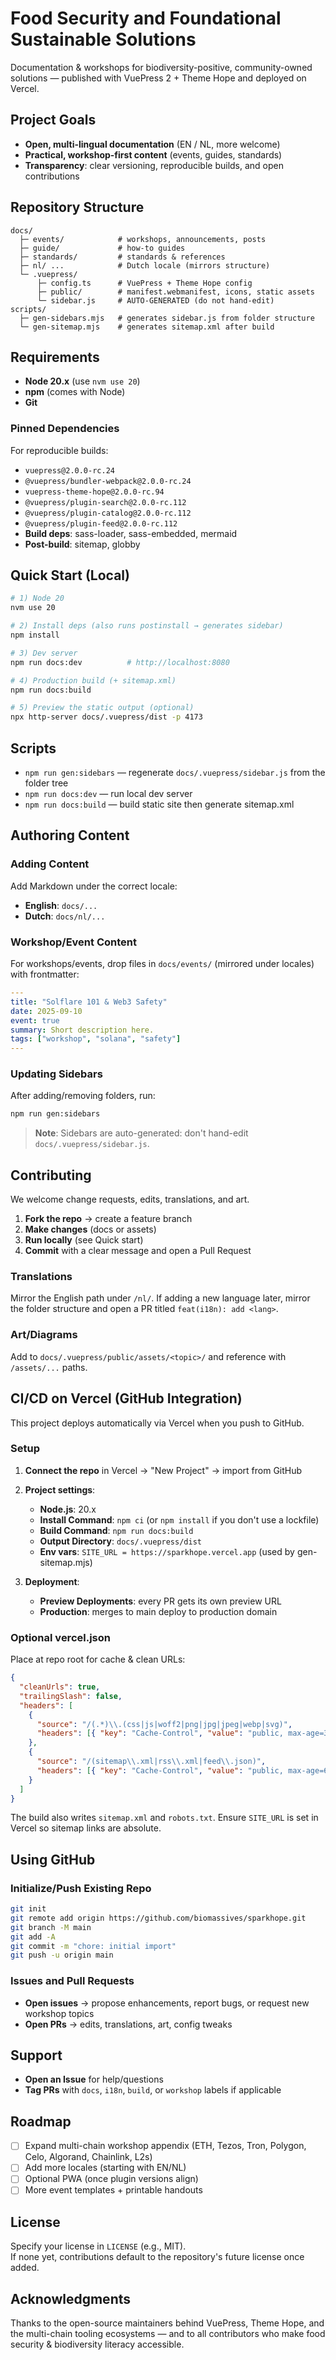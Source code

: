 # Food Security and Foundational Sustainable Solutions

Documentation & workshops for biodiversity-positive, community-owned solutions — published with VuePress 2 + Theme Hope and deployed on Vercel.

## Project Goals

- **Open, multi-lingual documentation** (EN / NL, more welcome)
- **Practical, workshop-first content** (events, guides, standards)
- **Transparency**: clear versioning, reproducible builds, and open contributions

## Repository Structure

```
docs/
  ├─ events/            # workshops, announcements, posts
  ├─ guide/             # how-to guides
  ├─ standards/         # standards & references
  ├─ nl/ ...            # Dutch locale (mirrors structure)
  └─ .vuepress/
      ├─ config.ts      # VuePress + Theme Hope config
      ├─ public/        # manifest.webmanifest, icons, static assets
      └─ sidebar.js     # AUTO-GENERATED (do not hand-edit)
scripts/
  ├─ gen-sidebars.mjs   # generates sidebar.js from folder structure
  └─ gen-sitemap.mjs    # generates sitemap.xml after build
```

## Requirements

- **Node 20.x** (use `nvm use 20`)
- **npm** (comes with Node)
- **Git**

### Pinned Dependencies

For reproducible builds:

- `vuepress@2.0.0-rc.24`
- `@vuepress/bundler-webpack@2.0.0-rc.24`
- `vuepress-theme-hope@2.0.0-rc.94`
- `@vuepress/plugin-search@2.0.0-rc.112`
- `@vuepress/plugin-catalog@2.0.0-rc.112`
- `@vuepress/plugin-feed@2.0.0-rc.112`
- **Build deps**: sass-loader, sass-embedded, mermaid
- **Post-build**: sitemap, globby

## Quick Start (Local)

```bash
# 1) Node 20
nvm use 20

# 2) Install deps (also runs postinstall → generates sidebar)
npm install

# 3) Dev server
npm run docs:dev          # http://localhost:8080

# 4) Production build (+ sitemap.xml)
npm run docs:build

# 5) Preview the static output (optional)
npx http-server docs/.vuepress/dist -p 4173
```

## Scripts

- `npm run gen:sidebars` — regenerate `docs/.vuepress/sidebar.js` from the folder tree
- `npm run docs:dev` — run local dev server
- `npm run docs:build` — build static site then generate sitemap.xml

## Authoring Content

### Adding Content

Add Markdown under the correct locale:
- **English**: `docs/...`
- **Dutch**: `docs/nl/...`

### Workshop/Event Content

For workshops/events, drop files in `docs/events/` (mirrored under locales) with frontmatter:

```yaml
---
title: "Solflare 101 & Web3 Safety"
date: 2025-09-10
event: true
summary: Short description here.
tags: ["workshop", "solana", "safety"]
---
```

### Updating Sidebars

After adding/removing folders, run:

```bash
npm run gen:sidebars
```

> **Note**: Sidebars are auto-generated: don't hand-edit `docs/.vuepress/sidebar.js`.

## Contributing

We welcome change requests, edits, translations, and art.

1. **Fork the repo** → create a feature branch
2. **Make changes** (docs or assets)
3. **Run locally** (see Quick start)
4. **Commit** with a clear message and open a Pull Request

### Translations

Mirror the English path under `/nl/`. If adding a new language later, mirror the folder structure and open a PR titled `feat(i18n): add <lang>`.

### Art/Diagrams

Add to `docs/.vuepress/public/assets/<topic>/` and reference with `/assets/...` paths.

## CI/CD on Vercel (GitHub Integration)

This project deploys automatically via Vercel when you push to GitHub.

### Setup

1. **Connect the repo** in Vercel → "New Project" → import from GitHub

2. **Project settings**:
   - **Node.js**: 20.x
   - **Install Command**: `npm ci` (or `npm install` if you don't use a lockfile)
   - **Build Command**: `npm run docs:build`
   - **Output Directory**: `docs/.vuepress/dist`
   - **Env vars**: `SITE_URL = https://sparkhope.vercel.app` (used by gen-sitemap.mjs)

3. **Deployment**:
   - **Preview Deployments**: every PR gets its own preview URL
   - **Production**: merges to main deploy to production domain

### Optional vercel.json

Place at repo root for cache & clean URLs:

```json
{
  "cleanUrls": true,
  "trailingSlash": false,
  "headers": [
    {
      "source": "/(.*)\\.(css|js|woff2|png|jpg|jpeg|webp|svg)",
      "headers": [{ "key": "Cache-Control", "value": "public, max-age=31536000, immutable" }]
    },
    {
      "source": "/(sitemap\\.xml|rss\\.xml|feed\\.json)",
      "headers": [{ "key": "Cache-Control", "value": "public, max-age=600" }]
    }
  ]
}
```

The build also writes `sitemap.xml` and `robots.txt`. Ensure `SITE_URL` is set in Vercel so sitemap links are absolute.

## Using GitHub

### Initialize/Push Existing Repo

```bash
git init
git remote add origin https://github.com/biomassives/sparkhope.git
git branch -M main
git add -A
git commit -m "chore: initial import"
git push -u origin main
```

### Issues and Pull Requests

- **Open issues** → propose enhancements, report bugs, or request new workshop topics
- **Open PRs** → edits, translations, art, config tweaks

## Support

- **Open an Issue** for help/questions
- **Tag PRs** with `docs`, `i18n`, `build`, or `workshop` labels if applicable

## Roadmap

- [ ] Expand multi-chain workshop appendix (ETH, Tezos, Tron, Polygon, Celo, Algorand, Chainlink, L2s)
- [ ] Add more locales (starting with EN/NL)
- [ ] Optional PWA (once plugin versions align)
- [ ] More event templates + printable handouts

## License

Specify your license in `LICENSE` (e.g., MIT).  
If none yet, contributions default to the repository's future license once added.

## Acknowledgments

Thanks to the open-source maintainers behind VuePress, Theme Hope, and the multi-chain tooling ecosystems — and to all contributors who make food security & biodiversity literacy accessible.
